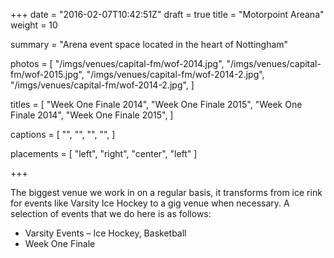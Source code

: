 +++
date = "2016-02-07T10:42:51Z"
draft = true
title = "Motorpoint Areana"
weight = 10

summary = "Arena event space located in the heart of Nottingham"

photos = [
  "/imgs/venues/capital-fm/wof-2014.jpg",
  "/imgs/venues/capital-fm/wof-2015.jpg",
  "/imgs/venues/capital-fm/wof-2014-2.jpg",
  "/imgs/venues/capital-fm/wof-2014-2.jpg",
]

titles = [
  "Week One Finale 2014",
  "Week One Finale 2015",
  "Week One Finale 2014",
  "Week One Finale 2015",
]

captions = [
  "",
  "",
  "",
  "",
]

placements = [
  "left",
  "right",
  "center",
  "left"
]

+++

The biggest venue we work in on a regular basis, it transforms from ice rink for events like Varsity Ice 
Hockey to a gig venue when necessary. A selection of events that we do here is as follows: 

- Varsity Events – Ice Hockey, Basketball
- Week One Finale

